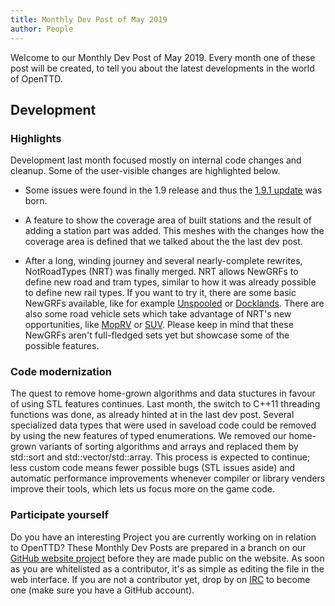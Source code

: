 ```yaml
---
title: Monthly Dev Post of May 2019
author: People
---
```


Welcome to our Monthly Dev Post of May 2019.
Every month one of these post will be created, to tell you about the latest developments in the world of OpenTTD.

<!-- more -->

## Development

### Highlights

Development last month focused mostly on internal code changes and cleanup.
Some of the user-visible changes are highlighted below.

* Some issues were found in the 1.9 release and thus the [1.9.1 update](https://www.openttd.org/news/2019/04/08/openttd-1-9-1.html) was born.

* A feature to show the coverage area of built stations and the result of adding a station part was added.
This meshes with the changes how the coverage area is defined that we talked about the the last dev post.

* After a long, winding journey and several nearly-complete rewrites, NotRoadTypes (NRT) was finally merged.
NRT allows NewGRFs to define new road and tram types, similar to how it was already possible to define new rail types.
If you want to try it, there are some basic NewGRFs available, like for example [Unspooled](https://www.tt-forums.net/viewtopic.php?f=26&t=75986) or [Docklands](https://www.tt-forums.net/viewtopic.php?f=67&t=75941).
There are also some road vehicle sets which take advantage of NRT's new opportunities, like [MopRV](https://www.tt-forums.net/viewtopic.php?p=1203552#p1203552) or [SUV](https://www.tt-forums.net/viewtopic.php?f=26&t=82984).
Please keep in mind that these NewGRFs aren't full-fledged sets yet but showcase some of the possible features.

### Code modernization

The quest to remove home-grown algorithms and data stuctures in favour of using STL features continues.
Last month, the switch to C++11 threading functions was done, as already hinted at in the last dev post.
Several specialized data types that were used in saveload code could be removed by using the new features of typed enumerations.
We removed our home-grown variants of sorting algorithms and arrays and replaced them by std::sort and std::vector/std::array.
This process is expected to continue; less custom code means fewer possible bugs (STL issues aside) and automatic performance improvements whenever compiler or library venders improve their tools, which lets us focus more on the game code.

### Participate yourself

Do you have an interesting Project you are currently working on in relation to OpenTTD?
These Monthly Dev Posts are prepared in a branch on our [GitHub website project](https://github.com/OpenTTD/website/tree/monthly-dev-post/_posts/2019-06-01-monthly-dev-post.md) before they are made public on the website.
As soon as you are whitelisted as a contributor, it's as simple as editing the file in the web interface.
If you are not a contributor yet, drop by on [IRC](https://www.openttd.org/contact.html) to become one (make sure you have a GitHub account).
